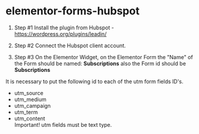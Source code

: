 # elementor-forms-hubspot
1. Step #1
Install the plugin from Hubspot - https://wordpress.org/plugins/leadin/

2. Step #2
Connect the Hubspot client account.

3. Step #3
On the Elementor Widget, on the Elementor Form the "Name" of the Form should be named: <strong>Subscriptions</strong> also the Form id should be <strong>Subscriptions</strong>

It is necessary to put the following id to each of the utm form fields ID's.

- utm_source <br />
- utm_medium <br />
- utm_campaign <br />
- utm_term <br />
- utm_content <br />
Important! utm fields must be text type.

